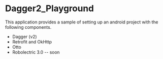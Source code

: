 # Dagger2_Playground

This application provides a sample of setting up an android project with the following components.

* Dagger (v2)
* Retrofit and OkHttp
* Otto 
* Robolectric 3.0 -- soon
